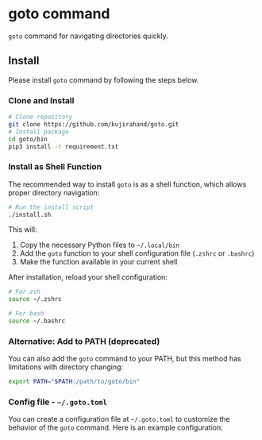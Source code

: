 # goto command

`goto` command for navigating directories quickly.

## Install

Please install `goto` command by following the steps below.

### Clone and Install

```sh
# Clone repository
git clone https://github.com/kujirahand/goto.git
# Install package
cd goto/bin
pip3 install -r requirement.txt
```

### Install as Shell Function

The recommended way to install `goto` is as a shell function, which allows proper directory navigation:

```sh
# Run the install script
./install.sh
```

This will:
1. Copy the necessary Python files to `~/.local/bin`
2. Add the `goto` function to your shell configuration file (`.zshrc` or `.bashrc`)
3. Make the function available in your current shell

After installation, reload your shell configuration:

```sh
# For zsh
source ~/.zshrc

# For bash
source ~/.bashrc
```

### Alternative: Add to PATH (deprecated)

You can also add the `goto` command to your PATH, but this method has limitations with directory changing:

```sh
export PATH="$PATH:/path/to/goto/bin"
```

### Config file - `~/.goto.toml`

You can create a configuration file at `~/.goto.toml` to customize the behavior of the `goto` command. Here is an example configuration:



